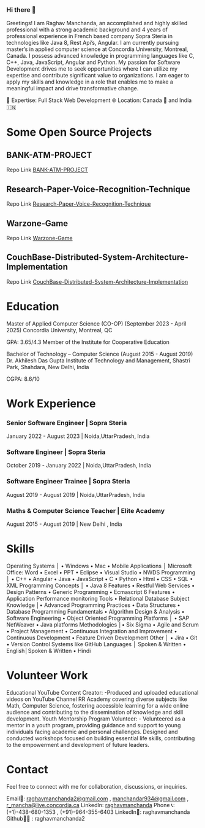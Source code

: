 ### Hi there 👋

<!--
**raghavmanchanda2/raghavmanchanda2** is a ✨ _special_ ✨ repository because its `README.md` (this file) appears on your GitHub profile.

Here are some ideas to get you started:

- 🔭 I’m currently working on ...
- 🌱 I’m currently learning ...
- 👯 I’m looking to collaborate on ...
- 🤔 I’m looking for help with ...
- 💬 Ask me about ...
- 📫 How to reach me: ...
- 😄 Pronouns: ...
- ⚡ Fun fact: ...
-->

Greetings! I am Raghav Manchanda, an accomplished and highly skilled professional with a strong academic background and 4 years of professional experience in French based company Sopra Steria in technologies like Java 8, Rest Api’s, Angular. I am currently pursuing master’s in applied computer science at Concordia University, Montreal, Canada. I possess advanced knowledge in programming languages like C, C++, Java, JavaScript, Angular and Python. My passion for Software Development drives me to seek opportunities where I can utilize my expertise and contribute significant value to organizations. I am eager to apply my skills and knowledge in a role that enables me to make a meaningful impact and drive transformative change.

🚀 Expertise: Full Stack Web Development 🌐 Location: Canada 🍁 and India 🇮🇳

# Some Open Source Projects 

## BANK-ATM-PROJECT
 Repo Link [BANK-ATM-PROJECT](https://github.com/raghavmanchanda2/BANK-ATM-PROJECT) 

## Research-Paper-Voice-Recognition-Technique
 Repo Link [Research-Paper-Voice-Recognition-Technique](https://github.com/raghavmanchanda2/Research-Paper-Voice-Recognition-Technique)

 ## Warzone-Game
 Repo Link [Warzone-Game](https://github.com/raghavmanchanda2/Warzone-Game)

 ## CouchBase-Distributed-System-Architecture-Implementation
 Repo Link [CouchBase-Distributed-System-Architecture-Implementation](https://github.com/raghavmanchanda2/CouchBase-Distributed-System-Architecture-Implementation)

 # Education
 Master of Applied Computer Science (CO-OP) (September 2023 - April 2025)
Concordia University, Montreal, QC

GPA: 3.65/4.3
Member of the Institute for Cooperative Education

Bachelor of Technology – Computer Science (August 2015 - August 2019)
Dr. Akhilesh Das Gupta Institute of Technology and Management, Shastri Park, Shahdara, New Delhi, India

CGPA: 8.6/10

# Work Experience 

### Senior Software Engineer | Sopra Steria
January 2022 - August 2023 | Noida,UttarPradesh, India

### Software Engineer | Sopra Steria
October 2019 - January 2022 | Noida,UttarPradesh, India

### Software Engineer Trainee | Sopra Steria
August 2019 - August 2019 | Noida,UttarPradesh, India

### Maths & Computer Science Teacher | Elite Academy
August 2015 - August 2019 | New Delhi , India

# Skills
Operating Systems │ • Windows • Mac • Mobile
Applications │ Microsoft Office: Word • Excel • PPT • Eclipse • Visual Studio • NWDS
Programming │ • C++ • Angular • Java • JavaScript • C • Python • Html • CSS • SQL • XML
Programming Concepts │ • Java 8 Features • Restful Web Services • Design Patterns • Generic Programming • Ecmascript 6 Features • Application Performance monitoring Tools • Relational Database
Subject Knowledge │• Advanced Programming Practices • Data Structures • Database Programming Fundamentals • Algorithm Design & Analysis • Software Engineering • Object Oriented Programming
Platforms │ • SAP NetWeaver • Java platforms
Methodologies │• Six Sigma • Agile and Scrum • Project Management • Continuous Integration and
Improvement • Continuous Development • Feature Driven Development
Other │ • Jira • Git • Version Control Systems like GitHub
Languages │ Spoken & Written • English│Spoken & Written • Hindi

# Volunteer Work
Educational YouTube Content Creator: -Produced and uploaded educational videos on YouTube
Channel RR Academy covering diverse subjects like Math, Computer Science, fostering accessible
learning for a wide online audience and contributing to the dissemination of knowledge and skill
development.
Youth Mentorship Program Volunteer: - Volunteered as a mentor in a youth program, providing guidance
and support to young individuals facing academic and personal challenges. Designed and conducted
workshops focused on building essential life skills, contributing to the empowerment and development of
future leaders.

# Contact

Feel free to connect with me for collaboration, discussions, or inquiries.

Email📧: raghavmanchanda2@gmail.com , manchandar934@gmail.com , r_mancha@live.concordia.ca
LinkedIn: [raghavmanchanda](https://in.linkedin.com/in/raghav-manchanda-922896137)
Phone 📞: (+1)-438-680-1353 , (+91)-964-355-6403
LinkedIn🔗: raghavmanchanda
Github🐱‍💻 : raghavmanchanda2

